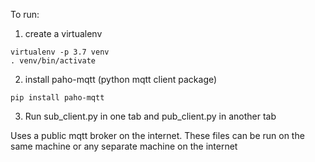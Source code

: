 To run:
1. create a virtualenv
```
virtualenv -p 3.7 venv
. venv/bin/activate
```

2. install paho-mqtt (python mqtt client package)
```
pip install paho-mqtt
```

3. Run sub_client.py in one tab and pub_client.py in another tab

Uses a public mqtt broker on the internet.
These files can be run on the same machine or any separate machine on the internet

